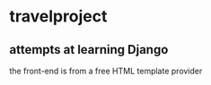 # travelproject
## attempts at learning Django
the front-end is from a free HTML template provider 
